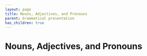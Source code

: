```yaml
---
layout: page
title: Nouns, Adjectives, and Pronouns
parent: Grammatical presentation
has_children: true
---
```


# Nouns, Adjectives, and Pronouns
